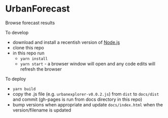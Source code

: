 # UrbanForecast
Browse forecast results

To develop

* download and install a recentish version of [Node.js](https://nodejs.org/en/)
* clone this repo
* in this repo run
  * `yarn install`
  * `yarn start` - a browser window will open and any code edits will refresh the browser
  
To deploy

* `yarn build`
* copy the .js file (e.g. `urbanexplorer-v0.0.2.js`) from `dist` to `docs/dist` and commit (gh-pages is run from docs directory in this repo)
* bump versions when appropriate and update `docs/index.html` when the version/filename is updated
